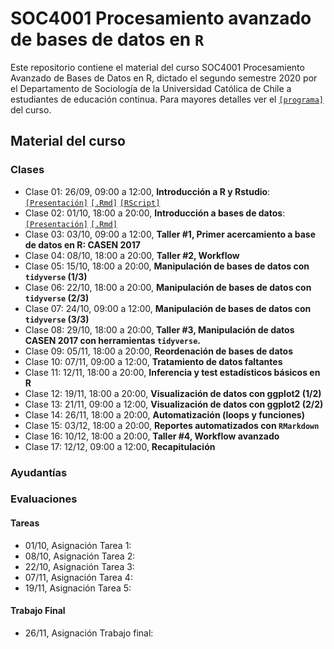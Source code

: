 # SOC4001 Procesamiento avanzado de bases de datos en `R`
Este repositorio contiene el material del curso SOC4001 Procesamiento Avanzado de Bases de Datos en R, dictado el segundo semestre 2020 por el Departamento de Sociología de la Universidad Católica de Chile a estudiantes de educación continua. Para mayores detalles ver el [`[programa]`](files/syllabus_soc4001.pdf) del curso.

## Material del curso

### Clases

- Clase 01: 26/09, 09:00 a 12:00, **Introducción a R y Rstudio**: [`[Presentación]`](https://mebucca.github.io/dar_soc4001/slides/class_1/#1) [`[.Rmd]`](slides/class_1/class_1.Rmd) [`[RScript]`](slides/class_1/class_1.R)
- Clase 02: 01/10, 18:00 a 20:00, **Introducción a bases de datos**: [`[Presentación]`](https://mebucca.github.io/dar_soc4001/slides/class_2/#1) [`[.Rmd]`](slides/class_2/class_2.Rmd) 
- Clase 03: 03/10, 09:00 a 12:00, **Taller #1, Primer acercamiento a base de datos en R: CASEN 2017**
- Clase 04: 08/10, 18:00 a 20:00, **Taller #2, Workflow**
- Clase 05: 15/10, 18:00 a 20:00, **Manipulación de bases de datos con `tidyverse` (1/3)**
- Clase 06: 22/10, 18:00 a 20:00, **Manipulación de bases de datos con `tidyverse` (2/3)**
- Clase 07: 24/10, 09:00 a 12:00, **Manipulación de bases de datos con `tidyverse` (3/3)**
- Clase 08: 29/10, 18:00 a 20:00, **Taller #3,  Manipulación de datos CASEN 2017 con herramientas `tidyverse`.**
- Clase 09: 05/11, 18:00 a 20:00, **Reordenación de bases de datos**
- Clase 10: 07/11, 09:00 a 12:00, **Tratamiento de datos faltantes**
- Clase 11: 12/11, 18:00 a 20:00, **Inferencia y test estadísticos básicos en R** 
- Clase 12: 19/11, 18:00 a 20:00, **Visualización de datos con ggplot2 (1/2)**
- Clase 13: 21/11, 09:00 a 12:00, **Visualización de datos con ggplot2 (2/2)**
- Clase 14: 26/11, 18:00 a 20:00, **Automatización (loops y funciones)**
- Clase 15: 03/12, 18:00 a 20:00, **Reportes automatizados con `RMarkdown`**
- Clase 16: 10/12, 18:00 a 20:00, **Taller #4, Workflow avanzado** 
- Clase 17: 12/12, 09:00 a 12:00, **Recapitulación**

### Ayudantías

### Evaluaciones 

#### Tareas 

- 01/10, Asignación Tarea 1:
- 08/10, Asignación Tarea 2:
- 22/10, Asignación Tarea 3:
- 07/11, Asignación Tarea 4:
- 19/11, Asignación Tarea 5:

#### Trabajo Final

- 26/11, Asignación Trabajo final:
